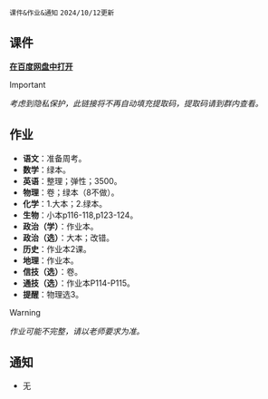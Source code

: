 `课件&作业&通知` `2024/10/12更新`
## 课件
**[在百度网盘中打开](https://pan.baidu.com/s/14VBuFbPU6buK3F1ZHeRzpw)**
> [!IMPORTANT]
> *考虑到隐私保护，此链接将不再自动填充提取码，提取码请到群内查看。*
## 作业
- **语文**：准备周考。
- **数学**：绿本。
- **英语**：整理；弹性；3500。
- **物理**：卷；绿本（8不做）。
- **化学**：1.大本；2.绿本。
- **生物**：小本p116-118,p123-124。
- **政治（学）**：作业本。
- **政治（选）**：大本；改错。
- **历史**：作业本2课。
- **地理**：作业本。
- **信技（选）**：卷。
- **通技（选）**：作业本P114-P115。
- **提醒**：物理选3。
> [!WARNING]
> *作业可能不完整，请以老师要求为准。*
## 通知
- 无
